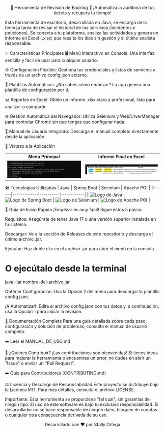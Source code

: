 <div align="center">

🤖 Herramienta de Revisión de Backlog 🤖
¡Automatiza la auditoría de tus tickets y recupera tu tiempo!

</div>

<div align="center">

</div>

Esta herramienta de escritorio, desarrollada en Java, se encarga de la tediosa tarea de revisar el historial de tus servicios (incidentes o peticiones). Se conecta a tu plataforma, analiza las actividades y genera un informe en Excel (.xlsx) que resalta los días sin gestión y al último analista responsable.

✨ Características Principales
🖥️ Menú Interactivo en Consola: Una interfaz sencilla y fácil de usar para cualquier usuario.

⚙️ Configuración Flexible: Gestiona tus credenciales y listas de servicios a través de un archivo config.json externo.

📄 Plantillas Automáticas: ¿No sabes cómo empezar? La app genera una plantilla de configuración por ti.

📊 Reportes en Excel: Obtén un informe .xlsx claro y profesional, listo para analizar o compartir.

🌐 Gestión Automática del Navegador: Utiliza Selenium y WebDriverManager para controlar Chrome sin que tengas que configurar nada.

📖 Manual de Usuario Integrado: Descarga el manual completo directamente desde la aplicación.

📸 Vistazo a la Aplicación
<table align="center">
<tr>
<td align="center"><strong>Menú Principal</strong></td>
<td align="center"><strong>Informe Final en Excel</strong></td>
</tr>
<tr>
<td><img src="captures/menu.png" alt="Imagen del menú principal en la consola" width="400"/></td>
<td><img src="captures/result.png" alt="Imagen de un ejemplo del reporte en Excel" width="400"/></td>
</tr>
</table>

🛠️ Tecnologías Utilizadas
| Java | Spring Boot | Selenium | Apache POI |
|------|-------------|----------|------------|
| <img src="https://img.icons8.com/color/48/000000/java-coffee-cup-logo.png" alt="Logo de Java"/> | 
<img src="https://img.icons8.com/color/48/000000/spring-logo.png" alt="Logo de Spring Boot"/> | 
<img src="https://img.icons8.com/color/48/000000/selenium-test-automation.png" alt="Logo de Selenium"/> | 
<img src="https://img.icons8.com/color/48/000000/ms-excel.png" alt="Logo de Apache POI"/> |

🚀 Guía de Inicio Rápido
¡Empezar es muy fácil! Sigue estos 5 pasos:

Requisitos: Asegúrate de tener Java 17 o una versión superior instalada en tu sistema.

Descargar: Ve a la sección de Releases de este repositorio y descarga el último archivo .jar.

Ejecutar: Haz doble clic en el archivo .jar para abrir el menú en la consola.

# O ejecútalo desde la terminal
java -jar nombre-del-archivo.jar

Obtener Configuración: Usa la Opción 2 del menú para descargar la plantilla config.json.

¡A Automatizar!: Edita el archivo config.json con tus datos y, a continuación, usa la Opción 1 para iniciar la revisión.

📖 Documentación Completa
Para una guía detallada sobre cada paso, configuración y solución de problemas, consulta el manual de usuario completo.

➡️ Leer el MANUAL_DE_USO.md

🤝 ¿Quieres Contribuir?
¡Las contribuciones son bienvenidas! Si tienes ideas para mejorar la herramienta o encuentras un error, no dudes en abrir un "Issue" o enviar un "Pull Request".

➡️ Guía para Contribuidores (CONTRIBUTING.md)

⚖️ Licencia y Descargo de Responsabilidad
Este proyecto se distribuye bajo la Licencia MIT. Para más detalles, consulta el archivo LICENSE.

Importante: Esta herramienta se proporciona "tal cual", sin garantías de ningún tipo. El uso de este software es bajo tu exclusiva responsabilidad. El desarrollador no se hace responsable de ningún daño, bloqueo de cuentas o cualquier otra consecuencia derivada de su uso.

<div align="center">

Desarrollado con ❤️ por Stally Ortega

</div>

